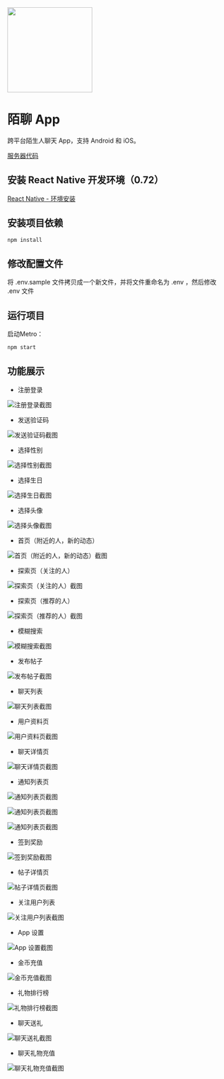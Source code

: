 <img src="android/app/src/main/res/mipmap-xxxhdpi/ic_launcher.png" width="192" height="192">

# 陌聊 App

跨平台陌生人聊天 App，支持 Android 和 iOS。

[服务器代码](https://github.com/whisperingmoves/strangerchat-api)

## 安装 React Native 开发环境（0.72）

[React Native - 环境安装](https://reactnative.dev/docs/environment-setup)

## 安装项目依赖

```bash
npm install
```

## 修改配置文件

将 .env.sample 文件拷贝成一个新文件，并将文件重命名为 .env ，然后修改 .env 文件

## 运行项目

启动Metro：

```bash
npm start
```

## 功能展示

- 注册登录

![注册登录截图](./samples/login.png)

- 发送验证码

![发送验证码截图](./samples/verification-code.png)

- 选择性别

![选择性别截图](./samples/gender.png)

- 选择生日

![选择生日截图](./samples/birthday.png)

- 选择头像

![选择头像截图](./samples/avatar.png)

- 首页（附近的人，新的动态）

![首页（附近的人，新的动态）截图](./samples/home.png)

- 探索页（关注的人）

![探索页（关注的人）截图](./samples/explore-following.png)

- 探索页（推荐的人）

![探索页（推荐的人）截图](./samples/explore-recommend.png)

- 模糊搜索

![模糊搜索截图](./samples/search.png)

- 发布帖子

![发布帖子截图](./samples/new-post.png)

- 聊天列表

![聊天列表截图](./samples/chat.png)

- 用户资料页

![用户资料页截图](./samples/profile.png)

- 聊天详情页

![聊天详情页截图](./samples/chat-detail.png)

- 通知列表页

![通知列表页截图](./samples/notification-interactive.png)

![通知列表页截图](./samples/notification-notice.png)

![通知列表页截图](./samples/notification-empty-states.png)

- 签到奖励

![签到奖励截图](./samples/daily-attendance.png)

- 帖子详情页

![帖子详情页截图](./samples/comment-details.png)

- 关注用户列表

![关注用户列表截图](./samples/my-following.png)

- App 设置

![App 设置截图](./samples/setting.png)

- 金币充值

![金币充值截图](./samples/wallet.png)

- 礼物排行榜

![礼物排行榜截图](./samples/my-gifts.png)

- 聊天送礼

![聊天送礼截图](./samples/chat–gift.png)

- 聊天礼物充值

![聊天礼物充值截图](./samples/chat–gift–top-up.png)
